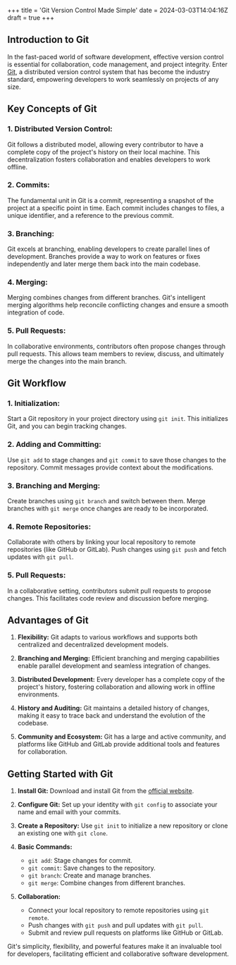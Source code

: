 +++
title = 'Git Version Control Made Simple'
date = 2024-03-03T14:04:16Z
draft = true
+++

## Introduction to Git

In the fast-paced world of software development, effective version control is essential for collaboration, code management, and project integrity. Enter [Git](https://git-scm.com/), a distributed version control system that has become the industry standard, empowering developers to work seamlessly on projects of any size.

## Key Concepts of Git

### 1. **Distributed Version Control:**
   Git follows a distributed model, allowing every contributor to have a complete copy of the project's history on their local machine. This decentralization fosters collaboration and enables developers to work offline.

### 2. **Commits:**
   The fundamental unit in Git is a commit, representing a snapshot of the project at a specific point in time. Each commit includes changes to files, a unique identifier, and a reference to the previous commit.

### 3. **Branching:**
   Git excels at branching, enabling developers to create parallel lines of development. Branches provide a way to work on features or fixes independently and later merge them back into the main codebase.

### 4. **Merging:**
   Merging combines changes from different branches. Git's intelligent merging algorithms help reconcile conflicting changes and ensure a smooth integration of code.

### 5. **Pull Requests:**
   In collaborative environments, contributors often propose changes through pull requests. This allows team members to review, discuss, and ultimately merge the changes into the main branch.

## Git Workflow

### 1. **Initialization:**
   Start a Git repository in your project directory using `git init`. This initializes Git, and you can begin tracking changes.

### 2. **Adding and Committing:**
   Use `git add` to stage changes and `git commit` to save those changes to the repository. Commit messages provide context about the modifications.

### 3. **Branching and Merging:**
   Create branches using `git branch` and switch between them. Merge branches with `git merge` once changes are ready to be incorporated.

### 4. **Remote Repositories:**
   Collaborate with others by linking your local repository to remote repositories (like GitHub or GitLab). Push changes using `git push` and fetch updates with `git pull`.

### 5. **Pull Requests:**
   In a collaborative setting, contributors submit pull requests to propose changes. This facilitates code review and discussion before merging.

## Advantages of Git

1. **Flexibility:** Git adapts to various workflows and supports both centralized and decentralized development models.

2. **Branching and Merging:** Efficient branching and merging capabilities enable parallel development and seamless integration of changes.

3. **Distributed Development:** Every developer has a complete copy of the project's history, fostering collaboration and allowing work in offline environments.

4. **History and Auditing:** Git maintains a detailed history of changes, making it easy to trace back and understand the evolution of the codebase.

5. **Community and Ecosystem:** Git has a large and active community, and platforms like GitHub and GitLab provide additional tools and features for collaboration.

## Getting Started with Git

1. **Install Git:** Download and install Git from the [official website](https://git-scm.com/).

2. **Configure Git:** Set up your identity with `git config` to associate your name and email with your commits.

3. **Create a Repository:** Use `git init` to initialize a new repository or clone an existing one with `git clone`.

4. **Basic Commands:**
   - `git add`: Stage changes for commit.
   - `git commit`: Save changes to the repository.
   - `git branch`: Create and manage branches.
   - `git merge`: Combine changes from different branches.

5. **Collaboration:**
   - Connect your local repository to remote repositories using `git remote`.
   - Push changes with `git push` and pull updates with `git pull`.
   - Submit and review pull requests on platforms like GitHub or GitLab.

Git's simplicity, flexibility, and powerful features make it an invaluable tool for developers, facilitating efficient and collaborative software development.

